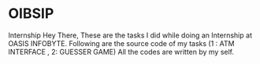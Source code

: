 # OIBSIP
Internship
Hey There, 
These are the tasks I did while doing an Internship at OASIS INFOBYTE.
Following are the source code of my tasks (1 : ATM INTERFACE , 2: GUESSER GAME)
All the codes are written by my self.
